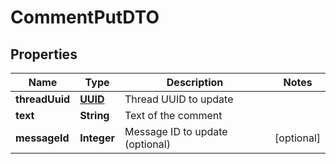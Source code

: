 # CommentPutDTO

## Properties
Name | Type | Description | Notes
------------ | ------------- | ------------- | -------------
**threadUuid** | [**UUID**](UUID.md) | Thread UUID to update | 
**text** | **String** | Text of the comment | 
**messageId** | **Integer** | Message ID to update (optional) |  [optional]
